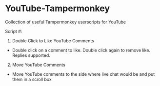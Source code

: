 # YouTube-Tampermonkey
Collection of useful Tampermonkey userscripts for YouTube

Script #:
1. Double Click to Like YouTube Comments
 - Double click on a comment to like. Double click again to remove like. Replies supported.
   
2. Move YouTube Comments
 - Move YouTube comments to the side where live chat would be and put them in a scroll box
